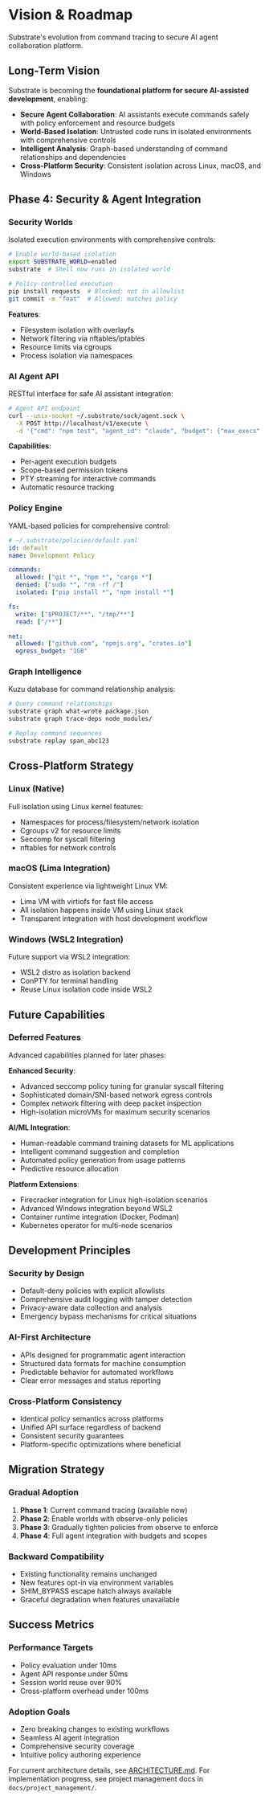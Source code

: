 # Vision & Roadmap

Substrate's evolution from command tracing to secure AI agent collaboration platform.

## Long-Term Vision

Substrate is becoming the **foundational platform for secure AI-assisted development**, enabling:

- **Secure Agent Collaboration**: AI assistants execute commands safely with policy enforcement and resource budgets
- **World-Based Isolation**: Untrusted code runs in isolated environments with comprehensive controls
- **Intelligent Analysis**: Graph-based understanding of command relationships and dependencies
- **Cross-Platform Security**: Consistent isolation across Linux, macOS, and Windows

## Phase 4: Security & Agent Integration

### Security Worlds

Isolated execution environments with comprehensive controls:

```bash
# Enable world-based isolation
export SUBSTRATE_WORLD=enabled
substrate  # Shell now runs in isolated world

# Policy-controlled execution
pip install requests  # Blocked: not in allowlist
git commit -m "feat"  # Allowed: matches policy
```

**Features**:
- Filesystem isolation with overlayfs
- Network filtering via nftables/iptables
- Resource limits via cgroups
- Process isolation via namespaces

### AI Agent API

RESTful interface for safe AI assistant integration:

```bash
# Agent API endpoint
curl --unix-socket ~/.substrate/sock/agent.sock \
  -X POST http://localhost/v1/execute \
  -d '{"cmd": "npm test", "agent_id": "claude", "budget": {"max_execs": 10}}'
```

**Capabilities**:
- Per-agent execution budgets
- Scope-based permission tokens
- PTY streaming for interactive commands
- Automatic resource tracking

### Policy Engine

YAML-based policies for comprehensive control:

```yaml
# ~/.substrate/policies/default.yaml
id: default
name: Development Policy

commands:
  allowed: ["git *", "npm *", "cargo *"]
  denied: ["sudo *", "rm -rf /"]
  isolated: ["pip install *", "npm install *"]

fs:
  write: ["$PROJECT/**", "/tmp/**"]
  read: ["/**"]

net:
  allowed: ["github.com", "npmjs.org", "crates.io"]
  egress_budget: "1GB"
```

### Graph Intelligence

Kuzu database for command relationship analysis:

```bash
# Query command relationships
substrate graph what-wrote package.json
substrate graph trace-deps node_modules/

# Replay command sequences
substrate replay span_abc123
```

## Cross-Platform Strategy

### Linux (Native)

Full isolation using Linux kernel features:
- Namespaces for process/filesystem/network isolation
- Cgroups v2 for resource limits
- Seccomp for syscall filtering
- nftables for network controls

### macOS (Lima Integration)

Consistent experience via lightweight Linux VM:
- Lima VM with virtiofs for fast file access
- All isolation happens inside VM using Linux stack
- Transparent integration with host development workflow

### Windows (WSL2 Integration)

Future support via WSL2 integration:
- WSL2 distro as isolation backend
- ConPTY for terminal handling
- Reuse Linux isolation code inside WSL2

## Future Capabilities

### Deferred Features

Advanced capabilities planned for later phases:

**Enhanced Security**:
- Advanced seccomp policy tuning for granular syscall filtering
- Sophisticated domain/SNI-based network egress controls
- Complex network filtering with deep packet inspection
- High-isolation microVMs for maximum security scenarios

**AI/ML Integration**:
- Human-readable command training datasets for ML applications
- Intelligent command suggestion and completion
- Automated policy generation from usage patterns
- Predictive resource allocation

**Platform Extensions**:
- Firecracker integration for Linux high-isolation scenarios
- Advanced Windows integration beyond WSL2
- Container runtime integration (Docker, Podman)
- Kubernetes operator for multi-node scenarios

## Development Principles

### Security by Design

- Default-deny policies with explicit allowlists
- Comprehensive audit logging with tamper detection
- Privacy-aware data collection and analysis
- Emergency bypass mechanisms for critical situations

### AI-First Architecture

- APIs designed for programmatic agent interaction
- Structured data formats for machine consumption
- Predictable behavior for automated workflows
- Clear error messages and status reporting

### Cross-Platform Consistency

- Identical policy semantics across platforms
- Unified API surface regardless of backend
- Consistent security guarantees
- Platform-specific optimizations where beneficial

## Migration Strategy

### Gradual Adoption

1. **Phase 1**: Current command tracing (available now)
2. **Phase 2**: Enable worlds with observe-only policies
3. **Phase 3**: Gradually tighten policies from observe to enforce
4. **Phase 4**: Full agent integration with budgets and scopes

### Backward Compatibility

- Existing functionality remains unchanged
- New features opt-in via environment variables
- SHIM_BYPASS escape hatch always available
- Graceful degradation when features unavailable

## Success Metrics

### Performance Targets

- Policy evaluation under 10ms
- Agent API response under 50ms
- Session world reuse over 90%
- Cross-platform overhead under 100ms

### Adoption Goals

- Zero breaking changes to existing workflows
- Seamless AI agent integration
- Comprehensive security coverage
- Intuitive policy authoring experience

For current architecture details, see [ARCHITECTURE.md](ARCHITECTURE.md).
For implementation progress, see project management docs in `docs/project_management/`.